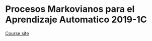 # Procesos Markovianos para el Aprendizaje Automatico 2019-1C

[Course site](https://matthieujonckheere.blogspot.com/p/procesos-markovianos-para-aprendizaje.html)
